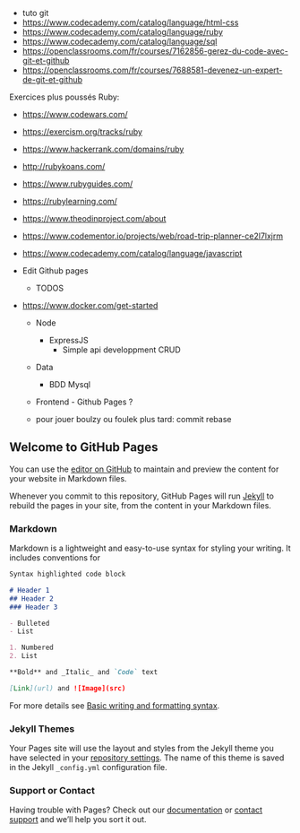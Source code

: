 - tuto git
- https://www.codecademy.com/catalog/language/html-css
- https://www.codecademy.com/catalog/language/ruby
- https://www.codecademy.com/catalog/language/sql
- https://openclassrooms.com/fr/courses/7162856-gerez-du-code-avec-git-et-github
- https://openclassrooms.com/fr/courses/7688581-devenez-un-expert-de-git-et-github

Exercices plus poussés Ruby:
  - https://www.codewars.com/
  - https://exercism.org/tracks/ruby
  - https://www.hackerrank.com/domains/ruby
  - http://rubykoans.com/
  - https://www.rubyguides.com/
  - https://rubylearning.com/

- https://www.theodinproject.com/about
- https://www.codementor.io/projects/web/road-trip-planner-ce2l7lxjrm

- https://www.codecademy.com/catalog/language/javascript
- Edit Github pages
  - TODOS
- https://www.docker.com/get-started
  - Node
    - ExpressJS
      - Simple api developpment CRUD
  - Data
    - BDD Mysql 
  - Frontend - Github Pages ?        
 
  - pour jouer boulzy ou foulek plus tard: commit rebase 


## Welcome to GitHub Pages

You can use the [editor on GitHub](https://github.com/fabuliqiao/fabuliqiao.github.io/edit/main/README.md) to maintain and preview the content for your website in Markdown files.

Whenever you commit to this repository, GitHub Pages will run [Jekyll](https://jekyllrb.com/) to rebuild the pages in your site, from the content in your Markdown files.

### Markdown

Markdown is a lightweight and easy-to-use syntax for styling your writing. It includes conventions for

```markdown
Syntax highlighted code block

# Header 1
## Header 2
### Header 3

- Bulleted
- List

1. Numbered
2. List

**Bold** and _Italic_ and `Code` text

[Link](url) and ![Image](src)
```

For more details see [Basic writing and formatting syntax](https://docs.github.com/en/github/writing-on-github/getting-started-with-writing-and-formatting-on-github/basic-writing-and-formatting-syntax).

### Jekyll Themes

Your Pages site will use the layout and styles from the Jekyll theme you have selected in your [repository settings](https://github.com/fabuliqiao/fabuliqiao.github.io/settings/pages). The name of this theme is saved in the Jekyll `_config.yml` configuration file.

### Support or Contact

Having trouble with Pages? Check out our [documentation](https://docs.github.com/categories/github-pages-basics/) or [contact support](https://support.github.com/contact) and we’ll help you sort it out.

